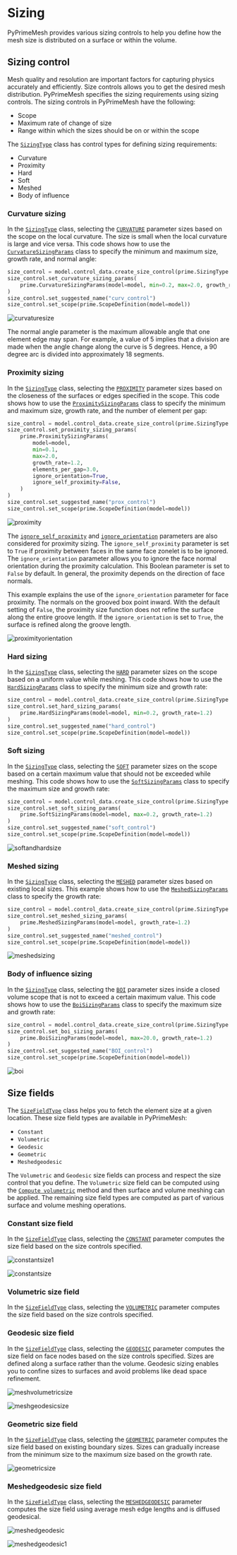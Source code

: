 
# Sizing

PyPrimeMesh provides various sizing controls to help you define how the mesh size is distributed on a surface or within the volume.

## Sizing control

Mesh quality and resolution are important factors for capturing physics accurately and efficiently. Size controls allows you to get the desired mesh distribution.
PyPrimeMesh specifies the sizing requirements using sizing controls. The sizing controls in PyPrimeMesh have the following:

* Scope
* Maximum rate of change of size
* Range within which the sizes should be on or within the scope

The [`SizingType`](../api/_autosummary/ansys.meshing.prime.SizingType.md#ansys.meshing.prime.SizingType) class has control types for defining sizing requirements:

* Curvature
* Proximity
* Hard
* Soft
* Meshed
* Body of influence

### Curvature sizing

In the [`SizingType`](../api/_autosummary/ansys.meshing.prime.SizingType.md#ansys.meshing.prime.SizingType) class, selecting the [`CURVATURE`](../api/_autosummary/ansys.meshing.prime.SizingType.CURVATURE.md#ansys.meshing.prime.SizingType.CURVATURE)
parameter sizes based on the scope on the local curvature. The size is small when the local curvature is large and vice versa.
This code shows how to use the [`CurvatureSizingParams`](../api/_autosummary/ansys.meshing.prime.CurvatureSizingParams.md#ansys.meshing.prime.CurvatureSizingParams) class to specify
the minimum and maximum size, growth rate, and normal angle:

```python
size_control = model.control_data.create_size_control(prime.SizingType.CURVATURE)
size_control.set_curvature_sizing_params(
    prime.CurvatureSizingParams(model=model, min=0.2, max=2.0, growth_rate=1.2)
)
size_control.set_suggested_name("curv_control")
size_control.set_scope(prime.ScopeDefinition(model=model))
```

![curvaturesize](../images/curvaturesize.png)

The normal angle parameter is the maximum allowable angle that one element edge may span. For example, a value of 5 implies that a division are made when the angle change along the curve is 5 degrees. Hence, a 90 degree arc is divided into approximately 18 segments.

### Proximity sizing

In the [`SizingType`](../api/_autosummary/ansys.meshing.prime.SizingType.md#ansys.meshing.prime.SizingType) class, selecting the
[`PROXIMITY`](../api/_autosummary/ansys.meshing.prime.SizingType.PROXIMITY.md#ansys.meshing.prime.SizingType.PROXIMITY) parameter sizes based on the closeness of
the surfaces or edges specified in the scope. This code shows how to use the
[`ProximitySizingParams`](../api/_autosummary/ansys.meshing.prime.ProximitySizingParams.md#ansys.meshing.prime.ProximitySizingParams) class to specify the
minimum and maximum size, growth rate, and the number of element per gap:

```python
size_control = model.control_data.create_size_control(prime.SizingType.PROXIMITY)
size_control.set_proximity_sizing_params(
    prime.ProximitySizingParams(
        model=model,
        min=0.1,
        max=2.0,
        growth_rate=1.2,
        elements_per_gap=3.0,
        ignore_orientation=True,
        ignore_self_proximity=False,
    )
)
size_control.set_suggested_name("prox_control")
size_control.set_scope(prime.ScopeDefinition(model=model))
```
![proximity](../images/proximity.png)

The [`ignore_self_proximity`](../api/_autosummary/ansys.meshing.prime.ProximitySizingParams.ignore_self_proximity.md#ansys.meshing.prime.ProximitySizingParams.ignore_self_proximity)
and [`ignore_orientation`](../api/_autosummary/ansys.meshing.prime.ProximitySizingParams.ignore_orientation.md#ansys.meshing.prime.ProximitySizingParams.ignore_orientation)
parameters are also considered for proximity sizing. The `ignore_self_proximity` parameter
is set to `True` if proximity between faces in the same face zonelet is to be ignored. The
`ignore_orientation` parameter allows you to ignore the face normal orientation during the
proximity calculation. This Boolean parameter is set to `False` by default. In general,
the proximity depends on the direction of face normals.

This example explains the use of the `ignore_orientation` parameter for face proximity.
The normals on the grooved box point inward. With the default setting of `False`, the
proximity size function does not refine the surface along the entire groove length.
If the `ignore_orientation` is set to `True`, the surface is refined along the groove length.

![proximityorientation](../images/proximityorientation.png)

### Hard sizing

In the [`SizingType`](../api/_autosummary/ansys.meshing.prime.SizingType.md#ansys.meshing.prime.SizingType) class, selecting the
[`HARD`](../api/_autosummary/ansys.meshing.prime.SizingType.HARD.md#ansys.meshing.prime.SizingType.HARD) parameter sizes on the scope based on a uniform
value while meshing. This code shows how to use the [`HardSizingParams`](../api/_autosummary/ansys.meshing.prime.HardSizingParams.md#ansys.meshing.prime.HardSizingParams)
class to specify the minimum size and growth rate:

```python
size_control = model.control_data.create_size_control(prime.SizingType.HARD)
size_control.set_hard_sizing_params(
    prime.HardSizingParams(model=model, min=0.2, growth_rate=1.2)
)
size_control.set_suggested_name("hard_control")
size_control.set_scope(prime.ScopeDefinition(model=model))
```

### Soft sizing

In the [`SizingType`](../api/_autosummary/ansys.meshing.prime.SizingType.md#ansys.meshing.prime.SizingType) class, selecting the
[`SOFT`](../api/_autosummary/ansys.meshing.prime.SizingType.SOFT.md#ansys.meshing.prime.SizingType.SOFT) parameter sizes on the scope based on a
certain maximum value that should not be exceeded while meshing. This code shows how
to use the [`SoftSizingParams`](../api/_autosummary/ansys.meshing.prime.SoftSizingParams.md#ansys.meshing.prime.SoftSizingParams) class to specify
the maximum size and growth rate:

```python
size_control = model.control_data.create_size_control(prime.SizingType.SOFT)
size_control.set_soft_sizing_params(
    prime.SoftSizingParams(model=model, max=0.2, growth_rate=1.2)
)
size_control.set_suggested_name("soft_control")
size_control.set_scope(prime.ScopeDefinition(model=model))
```

![softandhardsize](../images/softandhardsize.png)

### Meshed sizing

In the [`SizingType`](../api/_autosummary/ansys.meshing.prime.SizingType.md#ansys.meshing.prime.SizingType) class, selecting the
[`MESHED`](../api/_autosummary/ansys.meshing.prime.SizingType.MESHED.md#ansys.meshing.prime.SizingType.MESHED) parameter sizes based on existing local sizes.
This example shows how to use the [`MeshedSizingParams`](../api/_autosummary/ansys.meshing.prime.MeshedSizingParams.md#ansys.meshing.prime.MeshedSizingParams)
class to specify the growth rate:

```python
size_control = model.control_data.create_size_control(prime.SizingType.MESHED)
size_control.set_meshed_sizing_params(
    prime.MeshedSizingParams(model=model, growth_rate=1.2)
)
size_control.set_suggested_name("meshed_control")
size_control.set_scope(prime.ScopeDefinition(model=model))
```

![meshedsizing](../images/meshedsizing.png)

### Body of influence sizing

In the [`SizingType`](../api/_autosummary/ansys.meshing.prime.SizingType.md#ansys.meshing.prime.SizingType) class, selecting the
[`BOI`](../api/_autosummary/ansys.meshing.prime.SizingType.BOI.md#ansys.meshing.prime.SizingType.BOI) parameter sizes inside a closed volume scope
that is not to exceed a certain maximum value. This code shows how to use the
[`BoiSizingParams`](../api/_autosummary/ansys.meshing.prime.BoiSizingParams.md#ansys.meshing.prime.BoiSizingParams) class to specify the maximum size and growth rate:

```python
size_control = model.control_data.create_size_control(prime.SizingType.BOI)
size_control.set_boi_sizing_params(
    prime.BoiSizingParams(model=model, max=20.0, growth_rate=1.2)
)
size_control.set_suggested_name("BOI_control")
size_control.set_scope(prime.ScopeDefinition(model=model))
```

![boi](../images/boi.png)

## Size fields

The [`SizeFieldType`](../api/_autosummary/ansys.meshing.prime.SizeFieldType.md#ansys.meshing.prime.SizeFieldType) class helps you to fetch the element size
at a given location. These size field types are available in PyPrimeMesh:

* `Constant`
* `Volumetric`
* `Geodesic`
* `Geometric`
* `Meshedgeodesic`

The `Volumetric` and  `Geodesic` size fields can process and respect the size control that you define.
The `Volumetric` size field can be computed using the [`Compute volumetric`](../api/_autosummary/ansys.meshing.prime.SizeField.compute_volumetric.md#ansys.meshing.prime.SizeField.compute_volumetric)
method and then surface and volume meshing can be applied. The remaining size field types are computed as
part of various surface and volume meshing operations.

### Constant size field

In the [`SizeFieldType`](../api/_autosummary/ansys.meshing.prime.SizeFieldType.md#ansys.meshing.prime.SizeFieldType) class, selecting the [`CONSTANT`](../api/_autosummary/ansys.meshing.prime.SizeFieldType.CONSTANT.md#ansys.meshing.prime.SizeFieldType.CONSTANT) parameter computes the size field based on the size controls specified.

![constantsize1](../images/constantsize1.png)

![constantsize](../images/constantsize.png)

### Volumetric size field

In the [`SizeFieldType`](../api/_autosummary/ansys.meshing.prime.SizeFieldType.md#ansys.meshing.prime.SizeFieldType) class, selecting the [`VOLUMETRIC`](../api/_autosummary/ansys.meshing.prime.SizeFieldType.VOLUMETRIC.md#ansys.meshing.prime.SizeFieldType.VOLUMETRIC) parameter computes the size field based on the size controls specified.

### Geodesic size field

In the [`SizeFieldType`](../api/_autosummary/ansys.meshing.prime.SizeFieldType.md#ansys.meshing.prime.SizeFieldType) class, selecting the [`GEODESIC`](../api/_autosummary/ansys.meshing.prime.SizeFieldType.GEODESIC.md#ansys.meshing.prime.SizeFieldType.GEODESIC) parameter computes the size field on face nodes based on the size controls specified. Sizes are defined along a surface rather than the volume. Geodesic sizing enables you to confine sizes to surfaces and avoid problems like dead space refinement.

![meshvolumetricsize](../images/meshvolumetricsize.png)

![meshgeodesicsize](../images/meshgeodesicsize.png)

### Geometric size field

In the [`SizeFieldType`](../api/_autosummary/ansys.meshing.prime.SizeFieldType.md#ansys.meshing.prime.SizeFieldType) class, selecting the [`GEOMETRIC`](../api/_autosummary/ansys.meshing.prime.SizeFieldType.GEOMETRIC.md#ansys.meshing.prime.SizeFieldType.GEOMETRIC) parameter computes the size field based on existing boundary sizes. Sizes can gradually increase from the minimum size to the maximum size based on the growth rate.

![geometricsize](../images/geometricsize.png)

### Meshedgeodesic size field

In the [`SizeFieldType`](../api/_autosummary/ansys.meshing.prime.SizeFieldType.md#ansys.meshing.prime.SizeFieldType) class, selecting the [`MESHEDGEODESIC`](../api/_autosummary/ansys.meshing.prime.SizeFieldType.MESHEDGEODESIC.md#ansys.meshing.prime.SizeFieldType.MESHEDGEODESIC) parameter computes the size field using average mesh edge lengths and is diffused geodesical.

![meshedgeodesic](../images/meshedgeodesic.png)

![meshedgeodesic1](../images/meshedgeodesic1.png)